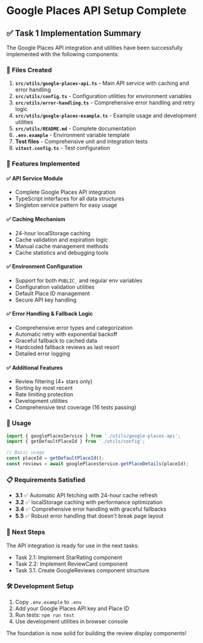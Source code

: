 # Google Places API Setup Complete

## ✅ Task 1 Implementation Summary

The Google Places API integration and utilities have been successfully implemented with the following components:

### 📁 Files Created

1. **`src/utils/google-places-api.ts`** - Main API service with caching and error handling
2. **`src/utils/config.ts`** - Configuration utilities for environment variables  
3. **`src/utils/error-handling.ts`** - Comprehensive error handling and retry logic
4. **`src/utils/google-places-example.ts`** - Example usage and development utilities
5. **`src/utils/README.md`** - Complete documentation
6. **`.env.example`** - Environment variable template
7. **Test files** - Comprehensive unit and integration tests
8. **`vitest.config.ts`** - Test configuration

### 🔧 Features Implemented

#### ✅ API Service Module
- Complete Google Places API integration
- TypeScript interfaces for all data structures
- Singleton service pattern for easy usage

#### ✅ Caching Mechanism
- 24-hour localStorage caching
- Cache validation and expiration logic
- Manual cache management methods
- Cache statistics and debugging tools

#### ✅ Environment Configuration
- Support for both `PUBLIC_` and regular env variables
- Configuration validation utilities
- Default Place ID management
- Secure API key handling

#### ✅ Error Handling & Fallback Logic
- Comprehensive error types and categorization
- Automatic retry with exponential backoff
- Graceful fallback to cached data
- Hardcoded fallback reviews as last resort
- Detailed error logging

#### ✅ Additional Features
- Review filtering (4+ stars only)
- Sorting by most recent
- Rate limiting protection
- Development utilities
- Comprehensive test coverage (16 tests passing)

### 🚀 Usage

```typescript
import { googlePlacesService } from './utils/google-places-api';
import { getDefaultPlaceId } from './utils/config';

// Basic usage
const placeId = getDefaultPlaceId();
const reviews = await googlePlacesService.getPlaceDetails(placeId);
```

### 📋 Requirements Satisfied

- **3.1** ✅ Automatic API fetching with 24-hour cache refresh
- **3.2** ✅ localStorage caching with performance optimization  
- **3.4** ✅ Comprehensive error handling with graceful fallbacks
- **5.5** ✅ Robust error handling that doesn't break page layout

### 🔄 Next Steps

The API integration is ready for use in the next tasks:
- Task 2.1: Implement StarRating component
- Task 2.2: Implement ReviewCard component  
- Task 3.1: Create GoogleReviews component structure

### 🛠️ Development Setup

1. Copy `.env.example` to `.env`
2. Add your Google Places API key and Place ID
3. Run tests: `npm run test`
4. Use development utilities in browser console

The foundation is now solid for building the review display components!